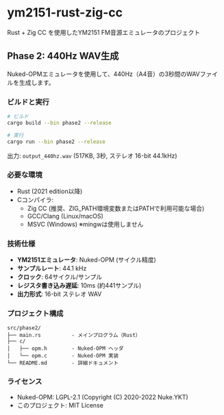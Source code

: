 # ym2151-rust-zig-cc

Rust + Zig CC を使用したYM2151 FM音源エミュレータのプロジェクト

## Phase 2: 440Hz WAV生成

Nuked-OPMエミュレータを使用して、440Hz（A4音）の3秒間のWAVファイルを生成します。

### ビルドと実行

```bash
# ビルド
cargo build --bin phase2 --release

# 実行
cargo run --bin phase2 --release
```

出力: `output_440hz.wav` (517KB, 3秒, ステレオ 16-bit 44.1kHz)

### 必要な環境

- Rust (2021 edition以降)
- Cコンパイラ:
  - Zig CC (推奨、ZIG_PATH環境変数またはPATHで利用可能な場合)
  - GCC/Clang (Linux/macOS)
  - MSVC (Windows) ※mingwは使用しません

### 技術仕様

- **YM2151エミュレータ**: Nuked-OPM (サイクル精度)
- **サンプルレート**: 44.1 kHz
- **クロック**: 64サイクル/サンプル
- **レジスタ書き込み遅延**: 10ms (約441サンプル)
- **出力形式**: 16-bit ステレオ WAV

### プロジェクト構成

```
src/phase2/
├── main.rs          - メインプログラム（Rust）
├── c/
│   ├── opm.h        - Nuked-OPM ヘッダ
│   └── opm.c        - Nuked-OPM 実装
└── README.md        - 詳細ドキュメント
```

### ライセンス

- Nuked-OPM: LGPL-2.1 (Copyright (C) 2020-2022 Nuke.YKT)
- このプロジェクト: MIT License